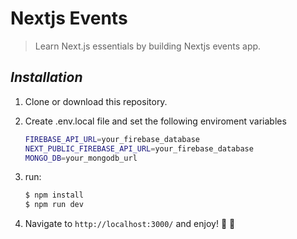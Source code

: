 # Nextjs Events

> Learn Next.js essentials by building Nextjs events app.

## _Installation_

1. Clone or download this repository.

2. Create .env.local file and set the following enviroment variables

   ```sh
   FIREBASE_API_URL=your_firebase_database
   NEXT_PUBLIC_FIREBASE_API_URL=your_firebase_database
   MONGO_DB=your_mongodb_url
   ```

3. run:

   ```sh
   $ npm install
   $ npm run dev
   ```

4. Navigate to `http://localhost:3000/` and enjoy! 👋 🚀
